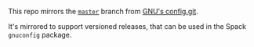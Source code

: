 This repo mirrors the [`master`](https://github.com/spack/gnuconfig/tree/master) branch from [GNU's config.git](git.savannah.gnu.org/cgit/config.git/).

It's mirrored to support versioned releases, that can be used in the Spack `gnuconfig`
package.